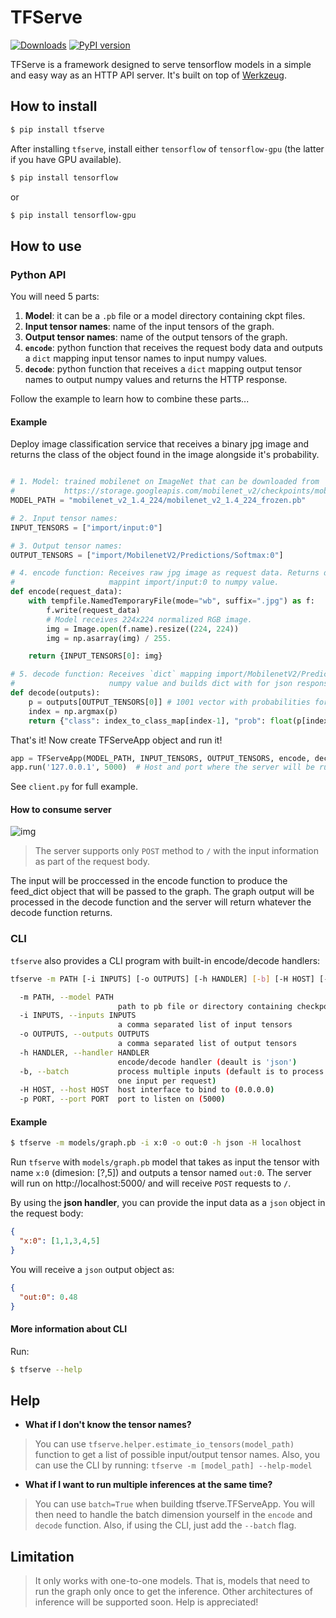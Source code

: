 # TFServe

[![Downloads](https://pepy.tech/badge/tfserve)](https://pepy.tech/project/tfserve)  [![PyPI version](https://badge.fury.io/py/tfserve.svg)](https://badge.fury.io/py/tfserve)

TFServe is a framework designed to serve tensorflow models in a simple and easy way as an HTTP API server. It's built on top of [Werkzeug](http://werkzeug.pocoo.org/).

## How to install

```bash
$ pip install tfserve
```

After installing `tfserve`, install either `tensorflow` of `tensorflow-gpu` (the latter if you have GPU available).

```bash
$ pip install tensorflow
```
or
```bash
$ pip install tensorflow-gpu
```

## How to use

### Python API

You will need 5 parts:

1. **Model**: it can be a `.pb` file or a model directory containing ckpt files.
2. **Input tensor names**: name of the input tensors of the graph.
3. **Output tensor names**: name of the output tensors of the graph.
4. **`encode`**: python function that receives the request body data and outputs a `dict` mapping input tensor names to input numpy values.
5. **`decode`**: python function that receives a `dict` mapping output tensor names to output numpy values and returns the HTTP response.

Follow the example to learn how to combine these parts...

#### Example

Deploy image classification service that receives a binary jpg image and returns the class of the object found in the image alongside it's probability.

```python

# 1. Model: trained mobilenet on ImageNet that can be downloaded from
#           https://storage.googleapis.com/mobilenet_v2/checkpoints/mobilenet_v2_1.4_224.tgz
MODEL_PATH = "mobilenet_v2_1.4_224/mobilenet_v2_1.4_224_frozen.pb"

# 2. Input tensor names:
INPUT_TENSORS = ["import/input:0"]

# 3. Output tensor names:
OUTPUT_TENSORS = ["import/MobilenetV2/Predictions/Softmax:0"]

# 4. encode function: Receives raw jpg image as request data. Returns dict
#                     mappint import/input:0 to numpy value.
def encode(request_data):
    with tempfile.NamedTemporaryFile(mode="wb", suffix=".jpg") as f:
        f.write(request_data)
        # Model receives 224x224 normalized RGB image.
        img = Image.open(f.name).resize((224, 224)) 
        img = np.asarray(img) / 255.

    return {INPUT_TENSORS[0]: img}

# 5. decode function: Receives `dict` mapping import/MobilenetV2/Predictions/Softmax:0 to
#                     numpy value and builds dict with for json response.
def decode(outputs):
    p = outputs[OUTPUT_TENSORS[0]] # 1001 vector with probabilities for each class.
    index = np.argmax(p)
    return {"class": index_to_class_map[index-1], "prob": float(p[index])}
```

That's it! Now create TFServeApp object and run it!

```python
app = TFServeApp(MODEL_PATH, INPUT_TENSORS, OUTPUT_TENSORS, encode, decode)
app.run('127.0.0.1', 5000)  # Host and port where the server will be running
```

See `client.py` for full example.

#### How to consume server

![img](imgs/screen.gif)

> The server supports only `POST` method to `/` with the input information as part of the request body.

The input will be proccessed in the encode function to produce the feed_dict object that will be passed to the graph. The graph output will be processed in the decode function and the server will return whatever the decode function returns.

### CLI

`tfserve` also provides a CLI program with built-in encode/decode handlers:

```bash
tfserve -m PATH [-i INPUTS] [-o OUTPUTS] [-h HANDLER] [-b] [-H HOST] [-p PORT]

  -m PATH, --model PATH
                        path to pb file or directory containing checkpoint
  -i INPUTS, --inputs INPUTS
                        a comma separated list of input tensors
  -o OUTPUTS, --outputs OUTPUTS
                        a comma separated list of output tensors
  -h HANDLER, --handler HANDLER
                        encode/decode handler (deault is 'json')
  -b, --batch           process multiple inputs (default is to process
                        one input per request)
  -H HOST, --host HOST  host interface to bind to (0.0.0.0)
  -p PORT, --port PORT  port to listen on (5000)
```

#### Example

```bash
$ tfserve -m models/graph.pb -i x:0 -o out:0 -h json -H localhost
```

Run `tfserve` with `models/graph.pb` model that takes as input the tensor with name `x:0` (dimesion: [?,5]) and outputs a tensor named `out:0`. The server will run on http://localhost:5000/ and will receive `POST` requests to `/`.

By using the **json handler**, you can provide the input data as a `json` object in the request body:

```json
{
  "x:0": [1,1,3,4,5]
}
```

You will receive a `json` output object as:

```json
{
  "out:0": 0.48
}
```

#### More information about CLI

Run:

```bash
$ tfserve --help
```

## Help

* **What if I don't know the tensor names?**

> You can use `tfserve.helper.estimate_io_tensors(model_path)` function to get a list of possible input/output tensor names. Also, you can use the CLI by running: `tfserve -m [model_path] --help-model`

* **What if I want to run multiple inferences at the same time?**

> You can use `batch=True` when building tfserve.TFServeApp. You will then need to handle the batch dimension yourself in the `encode` and `decode` function.
> Also, if using the CLI, just add the `--batch` flag.


## Limitation

> It only works with one-to-one models. That is, models that need to run the graph only once to get the inference.
> Other architectures of inference will be supported soon. Help is appreciated!
